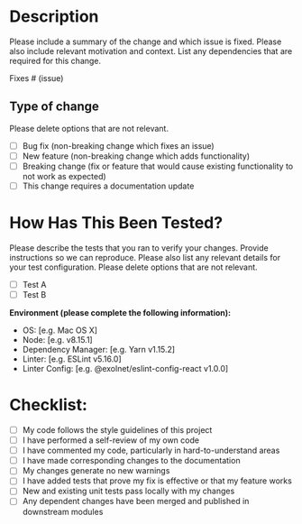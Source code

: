 # Description

Please include a summary of the change and which issue is fixed.
Please also include relevant motivation and context.
List any dependencies that are required for this change.

Fixes # (issue)

## Type of change

Please delete options that are not relevant.

- [ ] Bug fix (non-breaking change which fixes an issue)
- [ ] New feature (non-breaking change which adds functionality)
- [ ] Breaking change (fix or feature that would cause existing functionality to not work as expected)
- [ ] This change requires a documentation update

# How Has This Been Tested?

Please describe the tests that you ran to verify your changes.
Provide instructions so we can reproduce.
Please also list any relevant details for your test configuration.
Please delete options that are not relevant.

- [ ] Test A
- [ ] Test B

**Environment (please complete the following information):**
 - OS: [e.g. Mac OS X]
 - Node: [e.g. v8.15.1]
 - Dependency Manager: [e.g. Yarn v1.15.2]
 - Linter: [e.g. ESLint v5.16.0]
 - Linter Config: [e.g. @exolnet/eslint-config-react v1.0.0]

# Checklist:

- [ ] My code follows the style guidelines of this project
- [ ] I have performed a self-review of my own code
- [ ] I have commented my code, particularly in hard-to-understand areas
- [ ] I have made corresponding changes to the documentation
- [ ] My changes generate no new warnings
- [ ] I have added tests that prove my fix is effective or that my feature works
- [ ] New and existing unit tests pass locally with my changes
- [ ] Any dependent changes have been merged and published in downstream modules
